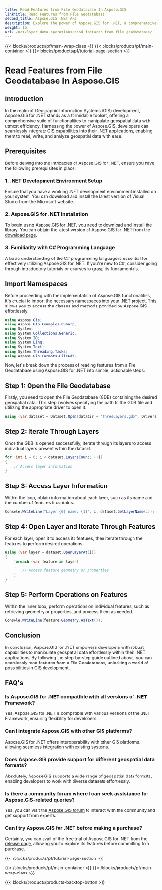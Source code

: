 ```yaml
---
title: Read Features from File Geodatabase In Aspose.GIS
linktitle: Read Features from File Geodatabase
second_title: Aspose.GIS .NET API
description: Explore the power of Aspose.GIS for .NET, a comprehensive library for geospatial data in .NET applications. Effortlessly read, write, and analyze geospatial data with ease.
weight: 15
url: /net/layer-data-operations/read-features-from-file-geodatabase/
---
```


{{< blocks/products/pf/main-wrap-class >}}
{{< blocks/products/pf/main-container >}}
{{< blocks/products/pf/tutorial-page-section >}}

# Read Features from File Geodatabase In Aspose.GIS

## Introduction
In the realm of Geographic Information Systems (GIS) development, Aspose.GIS for .NET stands as a formidable toolset, offering a comprehensive suite of functionalities to manipulate geospatial data with utmost efficiency. Harnessing the power of Aspose.GIS, developers can seamlessly integrate GIS capabilities into their .NET applications, enabling them to read, write, and analyze geospatial data with ease.
## Prerequisites
Before delving into the intricacies of Aspose.GIS for .NET, ensure you have the following prerequisites in place:
### 1. .NET Development Environment Setup
Ensure that you have a working .NET development environment installed on your system. You can download and install the latest version of Visual Studio from the Microsoft website.
### 2. Aspose.GIS for .NET Installation
To begin using Aspose.GIS for .NET, you need to download and install the library. You can obtain the latest version of Aspose.GIS for .NET from the [download page](https://releases.aspose.com/gis/net/).
### 3. Familiarity with C# Programming Language
A basic understanding of the C# programming language is essential for effectively utilizing Aspose.GIS for .NET. If you're new to C#, consider going through introductory tutorials or courses to grasp its fundamentals.

## Import Namespaces
Before proceeding with the implementation of Aspose.GIS functionalities, it's crucial to import the necessary namespaces into your .NET project. This allows you to access the classes and methods provided by Aspose.GIS effortlessly.

```csharp
using Aspose.Gis;
using Aspose.GIS.Examples.CSharp;
using System;
using System.Collections.Generic;
using System.IO;
using System.Linq;
using System.Text;
using System.Threading.Tasks;
using Aspose.Gis.Formats.FileGdb;
```

Now, let's break down the process of reading features from a File Geodatabase using Aspose.GIS for .NET into simple, actionable steps:
## Step 1: Open the File Geodatabase
Firstly, you need to open the File Geodatabase (GDB) containing the desired geospatial data. This step involves specifying the path to the GDB file and utilizing the appropriate driver to open it.
```csharp
using (var dataset = Dataset.Open(dataDir + "ThreeLayers.gdb", Drivers.FileGdb))
```
## Step 2: Iterate Through Layers
Once the GDB is opened successfully, iterate through its layers to access individual layers present within the dataset.
```csharp
for (int i = 0; i < dataset.LayersCount; ++i)
{
    // Access layer information
}
```
## Step 3: Access Layer Information
Within the loop, obtain information about each layer, such as its name and the number of features it contains.
```csharp
Console.WriteLine("Layer {0} name: {1}", i, dataset.GetLayerName(i));
```
## Step 4: Open Layer and Iterate Through Features
For each layer, open it to access its features, then iterate through the features to perform desired operations.
```csharp
using (var layer = dataset.OpenLayerAt(i))
{
    foreach (var feature in layer)
    {
        // Access feature geometry or properties
    }
}
```
## Step 5: Perform Operations on Features
Within the inner loop, perform operations on individual features, such as retrieving geometry or properties, and process them as needed.
```csharp
Console.WriteLine(feature.Geometry.AsText());
```

## Conclusion
In conclusion, Aspose.GIS for .NET empowers developers with robust capabilities to manipulate geospatial data effortlessly within their .NET applications. By following the step-by-step guide outlined above, you can seamlessly read features from a File Geodatabase, unlocking a world of possibilities in GIS development.
## FAQ's
### Is Aspose.GIS for .NET compatible with all versions of .NET Framework?
Yes, Aspose.GIS for .NET is compatible with various versions of the .NET Framework, ensuring flexibility for developers.
### Can I integrate Aspose.GIS with other GIS platforms?
Aspose.GIS for .NET offers interoperability with other GIS platforms, allowing seamless integration with existing systems.
### Does Aspose.GIS provide support for different geospatial data formats?
Absolutely, Aspose.GIS supports a wide range of geospatial data formats, enabling developers to work with diverse datasets effortlessly.
### Is there a community forum where I can seek assistance for Aspose.GIS-related queries?
Yes, you can visit the [Aspose.GIS forum](https://forum.aspose.com/c/gis/33) to interact with the community and get support from experts.
### Can I try Aspose.GIS for .NET before making a purchase?
Certainly, you can avail of the free trial of Aspose.GIS for .NET from the [release page](https://releases.aspose.com/), allowing you to explore its features before committing to a purchase.

{{< /blocks/products/pf/tutorial-page-section >}}

{{< /blocks/products/pf/main-container >}}
{{< /blocks/products/pf/main-wrap-class >}}

{{< blocks/products/products-backtop-button >}}
